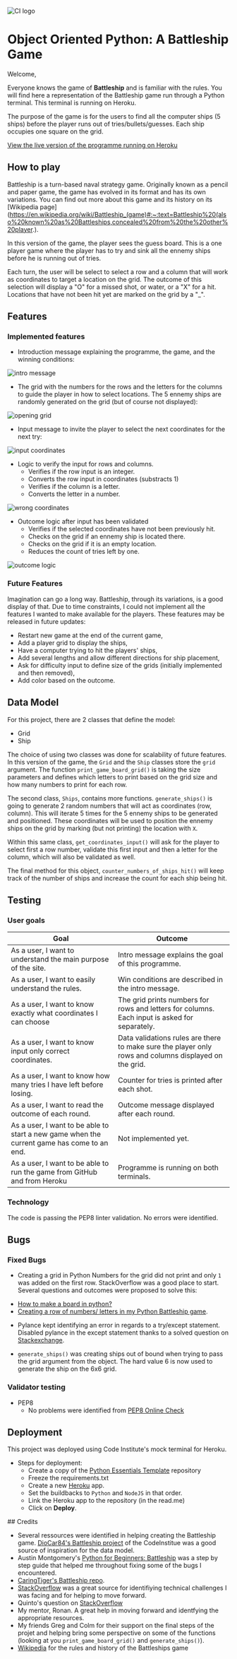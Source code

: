 ![CI logo](https://codeinstitute.s3.amazonaws.com/fullstack/ci_logo_small.png)

# Object Oriented Python: A Battleship Game

Welcome,

Everyone knows the game of **Battleship** and is familiar with the rules. You will find here a representation of the Battleship game run through a Python terminal. This terminal is running on Heroku.

The purpose of the game is for the users to find all the computer ships (5 ships) before the player runs out of tries/bullets/guesses. Each ship occupies one square on the grid.

[View the live version of the programme running on Heroku](https://project3-battleship-project.herokuapp.com/)

## How to play
Battleship is a turn-based naval strategy game. Originally known as a pencil and paper game, the game has evolved in its format and has its own variations. You can find out more about this game and its history on its [Wikipedia page](https://en.wikipedia.org/wiki/Battleship_(game)#:~:text=Battleship%20(also%20known%20as%20Battleships,concealed%20from%20the%20other%20player.).

In this version of the game, the player sees the guess board. This is a one player game where the player has to try and sink all the ennemy ships before he is running out of tries. 

Each turn, the user will be select to select a row and a column that will work as coordinates to target a location on the grid. The outcome of this selection will display a "O" for a missed shot, or water, or a "X" for a hit. Locations that have not been hit yet are marked on the grid by a "_".

## Features

### Implemented features

- Introduction message explaining the programme, the game, and the winning conditions:

![intro message](assets/images/screenshot-intro-message.png)

- The grid with the numbers for the rows and the letters for the columns to guide the player in how to select locations. The 5 ennemy ships are randomly generated on the grid (but of course not displayed):

![opening grid](assets/images/screenshot-opening-grid.png)

- Input message to invite the player to select the next coordinates for the next try:

![input coordinates](assets/images/screenshot-input-row-and-column.png)

- Logic to verify the input for rows and columns.
    - Verifies if the row input is an integer.
    - Converts the row input in coordinates (substracts 1)
    - Verifies if the column is a letter.
    - Converts the letter in a number.

![wrong coordinates](assets/images/screenshot-testing-input.png)

- Outcome logic after input has been validated
    - Verifies if the selected coordinates have not been previously hit.
    - Checks on the grid if an ennemy ship is located there.
    - Checks on the grid if it is an empty location. 
    - Reduces the count of tries left by one.

![outcome logic](assets/images/screenshot-testing-logic.png)

### Future Features

Imagination can go a long way. Battleship, through its variations, is a good display of that. Due to time constraints, I could not implement all the features I wanted to make available for the players. These features may be released in future updates:

- Restart new game at the end of the current game,
- Add a player grid to display the ships,
- Have a computer trying to hit the players' ships,
- Add several lengths and allow different directions for ship placement,
- Ask for difficulty input to define size of the grids (initially implemented and then removed),
- Add color based on the outcome.

## Data Model

For this project, there are 2 classes that define the model:
- Grid
- Ship

The choice of using two classes was done for scalability of future features. In this version of the game, the `Grid` and the `Ship` classes store the `grid` argument. The function `print_game_board_grid()` is taking the size parameters and defines which letters to print based on the grid size and how many numbers to print for each row.

The second class, `Ships`, contains more functions. `generate_ships()` is going to generate 2 random numbers that will act as coordinates (row, column). This will iterate 5 times for the 5 ennemy ships to be generated and positioned. These coordinates will be used to position the ennemy ships on the grid by marking (but not printing) the location with `X`.

Within this same class, `get_coordinates_input()` will ask for the player to select first a row number, validate this first input and then a letter for the column, which will also be validated as well. 

The final method for this object, `counter_numbers_of_ships_hit()` will keep track of the number of ships and increase the count for each ship being hit. 

## Testing

### User goals

| **Goal**                                                                                               | **Outcome**                                                                             |
| -------------------------------------------------------------------------------------------------- | ----------------------------------------------------------------------------------- |
| As a user, I want to understand the main purpose of the site.                                      | Intro message explains the goal of this programme.                                       |
| As a user, I want to easily understand the rules.                                                  | Win conditions are described in the intro message. |
| As a user, I want to know exactly what coordinates I can choose                                      | The grid prints numbers for rows and letters for columns. Each input is asked for separately.                             |
| As a user, I want to know input only correct coordinates.                                      | Data validations rules are there to make sure the player only rows and columns displayed on the grid.                             |
| As a user, I want to know how many tries I have left before losing.                                  | Counter for tries is printed after each shot.         |
| As a user, I want to read the outcome of each round.                                               | Outcome message displayed after each round.                                         |
| As a user, I want to be able to start a new game when the current game has come to an end.         | Not implemented yet.                                  |
| As a user, I want to be able to run the game from GitHub and from Heroku         | Programme is running on both terminals.                                  |

### Technology

The code is passing the PEP8 linter validation. No errors were identified. 


## Bugs

### Fixed Bugs

* Creating a grid in Python 
Numbers for the grid did not print and only `1` was added on the first row. StackOverflow was a good place to start. Several questions and outcomes were proposed to solve this:
- [How to make a board in python?](https://stackoverflow.com/questions/40566675/how-to-make-a-board-in-python)
- [Creating a row of numbers/ letters in my Python Battleship game](https://stackoverflow.com/questions/53446425/creating-a-row-of-numbers-letters-in-my-python-battleship-game).


* Pylance kept identifying an error in regards to a try/except statement. Disabled pylance in the except statement thanks to a solved question on [Stackexchange](https://stackoverflow.com/questions/53408630/catching-all-exceptions-without-pylint-error).

* `generate_ships()` was creating ships out of bound when trying to pass the grid argument from the object. The hard value 6 is now used to generate the ship on the 6x6 grid.

### Validator testing

- PEP8
    - No problems were identified from [PEP8 Online Check](http://pep8online.com/checkresult)

## Deployment

This project was deployed using Code Institute's mock terminal for Heroku.

  - Steps for deployment:
    - Create a copy of the [Python Essentials Template](https://github.com/Code-Institute-Org/python-essentials-template) repository
    - Freeze the requirements.txt
    - Create a new [Heroku](https://dashboard.heroku.com/apps) app.
    - Set the buildbacks to `Python` and `NodeJS` in that order.
    - Link the Heroku app to the repository (in the read.me)
    - Click on __Deploy__.

## Credits

- Several ressources were identified in helping creating the Battleship game. [DioCar84's Battleship project](https://github.com/DioCar84/battleships/blob/2f5cca939e4f50f6064233ef7733f7a1f99a64b8/run.py) of the CodeInstitue was a good source of inspiration for the data model. 
- Austin Montgomery's [Python for Beginners: Battleship](https://bigmonty12.github.io/battleship) was a step by step guide that helped me throughout fixing some of the bugs I encountered.
- [CaringTiger's Battleship repo](https://github.com/caringtiger/battleships/blob/master/main.py#L7).
- [StackOverflow](https://stackoverflow.com/) was a great source for identifiying technical challenges I was facing and for helping to move forward.
- Quinto's question on [StackOverflow](https://stackoverflow.com/questions/36609140/how-to-make-this-battleship-game-more-user-friendly-in-terms-of-values)
- My mentor, Ronan. A great help in moving forward and identfying the appropriate resources.
- My friends Greg and Colm for their support on the final steps of the projet and helping bring some perspective on some of the functions (looking at you `print_game_board_grid()` and `generate_ships()`).
- [Wikipedia](https://en.wikipedia.org/wiki/Battleship_(game)) for the rules and history of the Battleships game